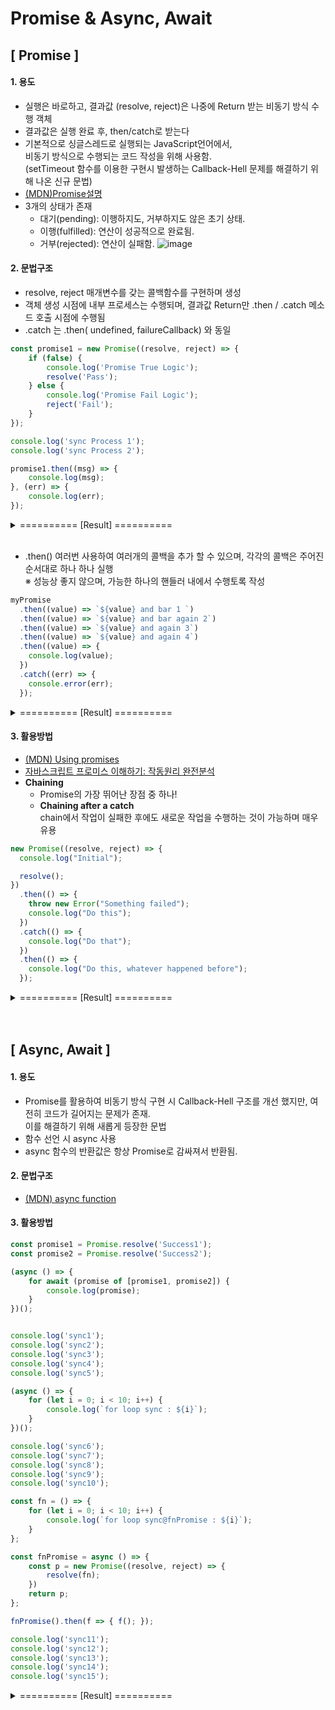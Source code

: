 # Promise & Async, Await
## [ Promise ]
#### 1. 용도   
- 실행은 바로하고, 결과값 (resolve, reject)은 나중에 Return 받는 비동기 방식 수행 객체
- 결과값은 실행 완료 후, then/catch로 받는다
- 기본적으로 싱글스레드로 실행되는 JavaScript언어에서,   
  비동기 방식으로 수행되는 코드 작성을 위해 사용함.   
  (setTimeout 함수를 이용한 구현시 발생하는 Callback-Hell 문제를 해결하기 위해 나온 신규 문법)
- [(MDN)Promise설명](https://developer.mozilla.org/ko/docs/Web/JavaScript/Reference/Global_Objects/Promise)
- 3개의 상태가 존재   
  - 대기(pending): 이행하지도, 거부하지도 않은 초기 상태.   
  - 이행(fulfilled): 연산이 성공적으로 완료됨.   
  - 거부(rejected): 연산이 실패함.
  ![image](https://github.com/user-attachments/assets/fbc75d00-dec4-4b27-b01e-1868fcc9d4d5)


#### 2. 문법구조
- resolve, reject 매개변수를 갖는 콜백함수를 구현하며 생성
- 객체 생성 시점에 내부 프로세스는 수행되며, 결과값 Return만 .then / .catch 메소드 호출 시점에 수행됨
- .catch 는 .then( undefined, failureCallback) 와 동일
```js
const promise1 = new Promise((resolve, reject) => {
    if (false) {
        console.log('Promise True Logic');
        resolve('Pass');
    } else {
        console.log('Promise Fail Logic');
        reject('Fail');
    }
});

console.log('sync Process 1');
console.log('sync Process 2');

promise1.then((msg) => {
    console.log(msg);
}, (err) => {
    console.log(err);
});
```
<details>
<summary>========== [Result] ==========</summary>

```
Promise Fail Logic
sync Process 1
sync Process 2
Fail
```
</details>
<br/>
   
- .then() 여러번 사용하여 여러개의 콜백을 추가 할 수 있으며, 각각의 콜백은 주어진 순서대로 하나 하나 실행   
     ※ 성능상 좋지 않으며, 가능한 하나의 핸들러 내에서 수행토록 작성
```js
myPromise
  .then((value) => `${value} and bar 1 `)
  .then((value) => `${value} and bar again 2`)
  .then((value) => `${value} and again 3`)
  .then((value) => `${value} and again 4`)
  .then((value) => {
    console.log(value);
  })
  .catch((err) => {
    console.error(err);
  });
```

<details>
<summary>========== [Result] ==========</summary>
  
```
foo and bar 1  and bar again 2 and again 3 and again 4
```
</details>


#### 3. 활용방법
- [(MDN) Using promises](https://developer.mozilla.org/ko/docs/Web/JavaScript/Guide/Using_promises)
- [자바스크립트 프로미스 이해하기: 작동원리 완전분석](https://vincentb.tistory.com/entry/자바스크립트-프로미스-이해하기-작동-원리-완전-분석Javascript-Promise-A-to-Z)
- **Chaining**
  - Promise의 가장 뛰어난 장점 중 하나!
  - **Chaining after a catch**   
    chain에서 작업이 실패한 후에도 새로운 작업을 수행하는 것이 가능하며 매우 유용
    
```js
new Promise((resolve, reject) => {
  console.log("Initial");

  resolve();
})
  .then(() => {
    throw new Error("Something failed");
    console.log("Do this");
  })
  .catch(() => {
    console.log("Do that");
  })
  .then(() => {
    console.log("Do this, whatever happened before");
  });
```

<details>
<summary>========== [Result] ==========</summary>
  
```
Initial
Do that
Do this, whatever happened before
```
> ```
> 참고: "Do this" 텍스트가 출력되지 않은 것에 주의!   
>       "Something failed" 에러가 rejection을 발생시켰기 때문임.
> ```
</details> 
<br/>
<br/>

## [ Async, Await ]
#### 1. 용도   
- Promise를 활용하여 비동기 방식 구현 시 Callback-Hell 구조를 개선 했지만, 여전히 코드가 길어지는 문제가 존재.   
  이를 해결하기 위해 새롭게 등장한 문법
- 함수 선언 시 async 사용
- async 함수의 반환값은 항상 Promise로 감싸져서 반환됨.

#### 2. 문법구조
- [(MDN) async function](https://developer.mozilla.org/ko/docs/Web/JavaScript/Reference/Statements/async_function)

#### 3. 활용방법
```js
const promise1 = Promise.resolve('Success1');
const promise2 = Promise.resolve('Success2');

(async () => {
    for await (promise of [promise1, promise2]) {
        console.log(promise);
    }
})();


console.log('sync1');
console.log('sync2');
console.log('sync3');
console.log('sync4');
console.log('sync5');

(async () => {
    for (let i = 0; i < 10; i++) {
        console.log(`for loop sync : ${i}`);
    }
})();

console.log('sync6');
console.log('sync7');
console.log('sync8');
console.log('sync9');
console.log('sync10');

const fn = () => {
    for (let i = 0; i < 10; i++) {
        console.log(`for loop sync@fnPromise : ${i}`);
    }
};

const fnPromise = async () => {
    const p = new Promise((resolve, reject) => {
        resolve(fn);
    })
    return p;
};

fnPromise().then(f => { f(); });

console.log('sync11');
console.log('sync12');
console.log('sync13');
console.log('sync14');
console.log('sync15');
```


<details>
<summary>========== [Result] ==========</summary>
  
```
sync1
sync2
sync3
sync4
sync5
for loop sync : 0
for loop sync : 1
for loop sync : 2
for loop sync : 3
for loop sync : 4
for loop sync : 5
for loop sync : 6
for loop sync : 7
for loop sync : 8
for loop sync : 9
sync6
sync7
sync8
sync9
sync10
sync11
sync12
sync13
sync14
sync15
Success1
for loop sync@fnPromise : 0
for loop sync@fnPromise : 1
for loop sync@fnPromise : 2
for loop sync@fnPromise : 3
for loop sync@fnPromise : 4
for loop sync@fnPromise : 5
for loop sync@fnPromise : 6
for loop sync@fnPromise : 7
for loop sync@fnPromise : 8
for loop sync@fnPromise : 9
Success2
```
</details>
